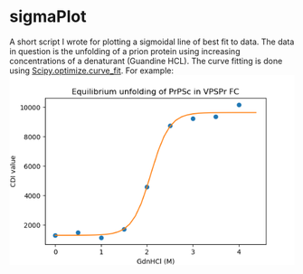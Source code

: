 # sigmaPlot
A short script I wrote for plotting a sigmoidal line of best fit to data.
The data in question is the unfolding of a prion protein using increasing concentrations of a denaturant (Guandine HCL).
The curve fitting is done using [Scipy.optimize.curve_fit](https://docs.scipy.org/doc/scipy/reference/generated/scipy.optimize.curve_fit.html).
For example:
![Example figure](https://github.com/apeden/sigmaPlot/blob/master/Figure_1.png)
